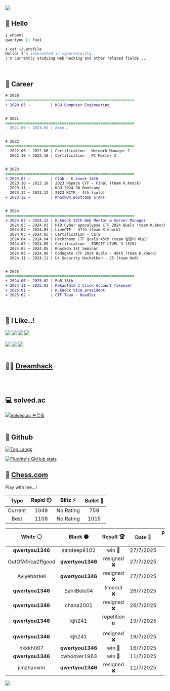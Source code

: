 <div align=left>
  <img src="https://capsule-render.vercel.app/api?type=waving&height=300&color=00f0e0&text=•⩊•" />
<br>

## 👋 Hello
```zsh
❯ whoami
qwertyou || Foo1

❯ cat ~/.profile
Hello! I'm interested in cybersecurity.
I'm currently studying web hacking and other related fields...
```
<br>
  
## 🌱 Career
```diff
# 2020
=========================================================
+ 2020.03 ~         | KGU Computer Engineering


# 2021
=========================================================
- 2021.09 ~ 2023.03 | Army..


# 2022
=========================================================
  2022.06 ~ 2022.06 | Certification - Network Manager 2
  2022.10 ~ 2022.10 | Certification - PC Master 2


# 2023
=========================================================
+ 2023.03 ~         | Club - K.knock 14th
  2023.10 ~ 2023.10 | 2023 Hspace CTF - Final (team K.knock)
  2023.11 ~         | KGU 2024 SW Bootcamp
  2023.12 ~ 2023.12 | 2023 KCTF - 4th (solo)
+ 2023.12 ~         | KnockOn Bootcamp STAFF


# 2024
=========================================================
+ 2024.03 ~ 2024.12 | K.knock 15th Web Mentor & Server Manager
  2024.03 ~ 2024.03 | HTB Cyber apocalypse CTF 2024 Quals (team K.knock)
  2024.03 ~ 2024.03 | LineCTF - 37th (team K.knock)
  2024.03 ~ 2024.03 | Certification - CSTS
  2024.04 ~ 2024.04 | Hacktheon CTF Quals 45th (team 팀장이 바보)
  2024.05 ~ 2024.05 | Certification - TOPCIT LEVEL 3 (520)
  2024.05 ~ 2024.05 | KnockOn 1st Seminar
  2024.06 ~ 2024.06 | Codegate CTF 2024 Quals - 49th (team K.knock)
  2024.11 ~ 2024.11 | U+ Security Hackathon - 25 (team 0w0)


# 2025
=========================================================
+ 2024.06 ~ 2025.02 | BoB 13th
+ 2024.11 ~ 2025.01 | KakaoTalk 1 Click Account Takeover
+ 2025.01 ~         | K.knock Vice president
+ 2025.02 ~         | CTF Team - DeadSec
```
<br>

## 🔨 I Like..!
<img src="https://img.shields.io/badge/Java-ED8B00?style=for-the-badge&logo=openjdk&logoColor=white">
<img src="https://img.shields.io/badge/python-3776AB?style=for-the-badge&logo=python&logoColor=white">
<img src="https://img.shields.io/badge/PHP-777BB4?style=for-the-badge&logo=php&logoColor=white">
<img src="https://img.shields.io/badge/Node.js-43853D?style=for-the-badge&logo=node.js&logoColor=white">
<br><br>
<img src="https://img.shields.io/badge/linux-FCC624?style=for-the-badge&logo=linux&logoColor=black"> 
<img src="https://img.shields.io/badge/docker-%230db7ed.svg?style=for-the-badge&logo=docker&logoColor=white">
<img src="https://img.shields.io/badge/GIT-E44C30?style=for-the-badge&logo=git&logoColor=white">
<br><br>

## 👨‍💻 [Dreamhack](https://dreamhack.io/users/40186)
<br><br>


## 💻 solved.ac
[![Solved.ac
프로필](http://mazassumnida.wtf/api/v2/generate_badge?boj=qwertyou)](https://solved.ac/qwertyou)
<br><br>

## 🚀 Github
[![Top Langs](https://github-readme-stats.vercel.app/api/top-langs/?username=qw3rtyou&layout=compact)](https://github.com/qw3rtyou/github-readme-stats)

[![Fluorite's GitHub stats](https://github-readme-stats.vercel.app/api?username=qw3rtyou)](https://github.com/anuraghazra/github-readme-stats)

## 🏁 [Chess.com](https://www.chess.com/)
Play with me...!
<!--START_SECTION:chessStats-->
<!-- Automatically generated with https://github.com/Balastrong/chess-stats-action -->

| Type | Rapid ⏲️ | Blitz ⚡ | Bullet 🔫 |
|:---:|:---:|:---:|:---:|
| Current | 1049 | No Rating | 759 |
| Best | 1108 | No Rating | 1015 |

| White ⚪ | Black ⚫ | Result 🏆 | Date 📅 | Position 🗺️ | Type 🕕 |
|:---:|:---:|:---:|:---:|:---:|:---:|
| **qwertyou1346** | sandeep9102 | win 🥇 | 27/7/2025 | <a href="http://www.ee.unb.ca/cgi-bin/tervo/fen.pl?select=r3kb1r/4qppp/pp1p4/2pQP3/5Bn1/6P1/PPP2PKP/RN2R3 b kq - 4 15">Link</a> | Rapid |
| OutOfAfrica2ffgood | **qwertyou1346** | resigned ❌ | 27/7/2025 | <a href="http://www.ee.unb.ca/cgi-bin/tervo/fen.pl?select=8/1pB5/p3k3/8/1P6/1KPP3R/P3r3/8 b - - 0 41">Link</a> | Rapid |
| Aviyehazkel | **qwertyou1346** | resigned ❌ | 27/7/2025 | <a href="http://www.ee.unb.ca/cgi-bin/tervo/fen.pl?select=r1b1k1nr/p1p2pb1/1pnp1qp1/4p1Bp/2B1P3/2PP1N2/PP2QPPP/RN2K2R b KQkq - 1 9">Link</a> | Rapid |
| **qwertyou1346** | SahilBele04 | timeout ❌ | 26/7/2025 | <a href="http://www.ee.unb.ca/cgi-bin/tervo/fen.pl?select=3rk3/Q4pp1/3bp1q1/4n2r/3p4/5N2/5PK1/5R2 w - - 2 35">Link</a> | Rapid |
| **qwertyou1346** | chana2001 | resigned ❌ | 26/7/2025 | <a href="http://www.ee.unb.ca/cgi-bin/tervo/fen.pl?select=r2qkbnr/2p1pppp/p1b5/8/3P4/8/PPP3PP/RNB1KB1R w KQkq - 0 9">Link</a> | Rapid |
| **qwertyou1346** | kjh241 | repetition ⏸️ | 19/7/2025 | <a href="http://www.ee.unb.ca/cgi-bin/tervo/fen.pl?select=4q1nr/5k1p/1bn2P2/1p1p4/1P3Q1B/2Pb1N2/5PKP/8 b - - 10 28">Link</a> | Rapid |
| **qwertyou1346** | kjh241 | resigned ❌ | 19/7/2025 | <a href="http://www.ee.unb.ca/cgi-bin/tervo/fen.pl?select=1rbqkb1r/p1P2ppp/nn1p4/1B2p3/1P2P3/P1N2N2/2P1QPPP/R1B2RK1 b k - 0 12">Link</a> | Rapid |
| hkkkh007 | **qwertyou1346** | win 🥇 | 16/7/2025 | <a href="http://www.ee.unb.ca/cgi-bin/tervo/fen.pl?select=8/5p1p/8/8/4k3/4n3/PP3p2/2K5 w - - 0 45">Link</a> | Rapid |
| **qwertyou1346** | cwhoover1963 | win 🥇 | 11/7/2025 | <a href="http://www.ee.unb.ca/cgi-bin/tervo/fen.pl?select=4r2k/3RP1pp/pp6/1p6/8/P7/P1P3PP/5K2 b - - 0 29">Link</a> | Rapid |
| jimzhanwm | **qwertyou1346** | resigned ❌ | 11/7/2025 | <a href="http://www.ee.unb.ca/cgi-bin/tervo/fen.pl?select=r4rk1/p1p1Rppp/1p6/2bP4/2Bn2n1/P1NP4/1PP2PPP/R1BQ2K1 b - - 0 12">Link</a> | Rapid |

<!--END_SECTION:chessStats-->


<img src="https://capsule-render.vercel.app/api?type=waving&color=00f0e0&height=150&section=footer" />
</div>


